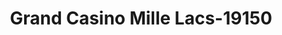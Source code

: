 ---
f_zip-code: 56359
f_state-code: MN
title: Grand Casino Mille Lacs-19150
f_phone: 320-532-7777
f_city-only: Onamia
f_address: Ushighway 169 Onamia
f_location-unique-id: '19150'
slug: grand-casino-mille-lacs-19150
updated-on: '2024-05-30T13:46:58.046Z'
created-on: '2024-05-30T13:36:59.803Z'
published-on: '2024-05-30T13:54:32.469Z'
f_city-state: cms/city/onamia-mn.md
f_company: cms/company/grand-casino-mille-lacs.md
f_state: cms/state/minnesota.md
layout: '[payday-loan].html'
tags: payday-loan
---